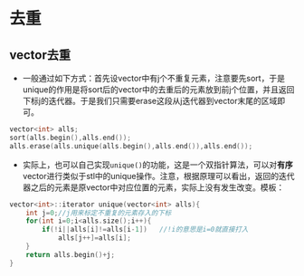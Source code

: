 # 去重

## vector去重

- 一般通过如下方式：首先设vector中有j个不重复元素，注意要先sort，于是unique的作用是将sort后的vector中的去重后的元素放到前j个位置，并且返回下标j的迭代器。于是我们只需要erase这段从j迭代器到vector末尾的区域即可。

```c++
vector<int> alls;
sort(alls.begin(),alls.end());
alls.erase(alls.unique(alls.begin(),alls.end()),alls.end());
```

- 实际上，也可以自己实现`unique()`的功能，这是一个双指针算法，可以对**有序**vector进行类似于stl中的unique操作。注意，根据原理可以看出，返回的迭代器之后的元素是原vector中对应位置的元素，实际上没有发生改变。模板：

```c++
vector<int>::iterator unique(vector<int> alls){
    int j=0;//j用来标定不重复的元素存入的下标
    for(int i=0;i<alls.size();i++){
        if(!i||alls[i]!=alls[i-1])   //!i的意思是i=0就直接打入
            alls[j++]=alls[i];
    }
    return alls.begin()+j;
}
```

